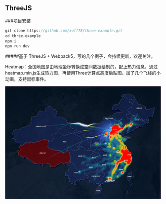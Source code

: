 ## ThreeJS 
###项目安装
```javascript
git clone https://github.com/xuff78/three-example.git
cd three-example
npm i
npm run dev
```
#####基于 ThreeJS + Webpack5，写的几个例子，会持续更新，欢迎关注。

Heatmap：全国地图是由地理坐标转换成空间数据绘制的，配上热力信息，通过heatmap.min.js生成热力图，再使用Three计算点高度后贴图。加了几个飞线的小动画，支持鼠标事件。

![avatar](https://raw.githubusercontent.com/xuff78/three-example/master/public/img/heatmap.png)

